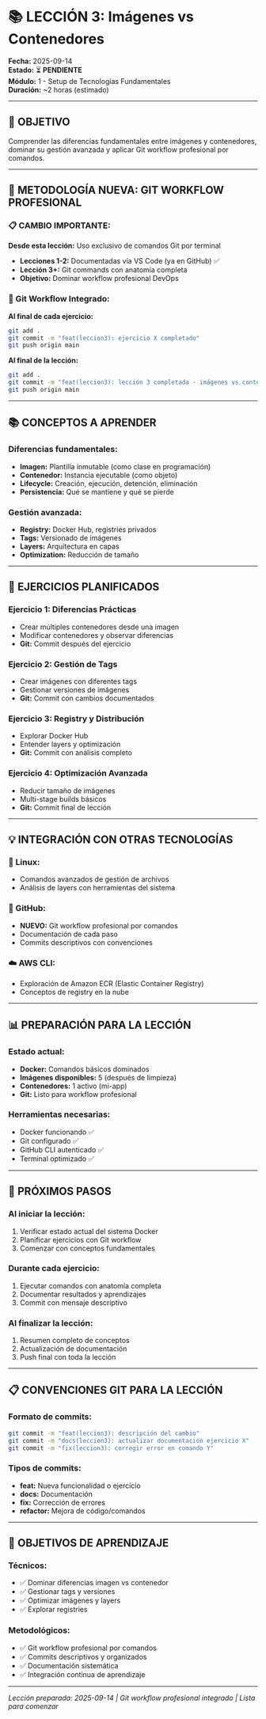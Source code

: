 # 📚 LECCIÓN 3: Imágenes vs Contenedores

**Fecha:** 2025-09-14  
**Estado:** ⏳ **PENDIENTE**  
**Módulo:** 1 - Setup de Tecnologías Fundamentales  
**Duración:** ~2 horas (estimado)

---

## **🎯 OBJETIVO**
Comprender las diferencias fundamentales entre imágenes y contenedores, dominar su gestión avanzada y aplicar Git workflow profesional por comandos.

---

## **🔧 METODOLOGÍA NUEVA: GIT WORKFLOW PROFESIONAL**

### **📋 CAMBIO IMPORTANTE:**
**Desde esta lección:** Uso exclusivo de comandos Git por terminal
- **Lecciones 1-2:** Documentadas vía VS Code (ya en GitHub) ✅
- **Lección 3+:** Git commands con anatomía completa
- **Objetivo:** Dominar workflow profesional DevOps

### **🐙 Git Workflow Integrado:**
**Al final de cada ejercicio:**
```bash
git add .
git commit -m "feat(leccion3): ejercicio X completado"
git push origin main
```

**Al final de la lección:**
```bash
git add .
git commit -m "feat(leccion3): lección 3 completada - imágenes vs contenedores"
git push origin main
```

---

## **📚 CONCEPTOS A APRENDER**

### **Diferencias fundamentales:**
- **Imagen:** Plantilla inmutable (como clase en programación)
- **Contenedor:** Instancia ejecutable (como objeto)
- **Lifecycle:** Creación, ejecución, detención, eliminación
- **Persistencia:** Qué se mantiene y qué se pierde

### **Gestión avanzada:**
- **Registry:** Docker Hub, registries privados
- **Tags:** Versionado de imágenes
- **Layers:** Arquitectura en capas
- **Optimization:** Reducción de tamaño

---

## **🎯 EJERCICIOS PLANIFICADOS**

### **Ejercicio 1: Diferencias Prácticas**
- Crear múltiples contenedores desde una imagen
- Modificar contenedores y observar diferencias
- **Git:** Commit después del ejercicio

### **Ejercicio 2: Gestión de Tags**
- Crear imágenes con diferentes tags
- Gestionar versiones de imágenes
- **Git:** Commit con cambios documentados

### **Ejercicio 3: Registry y Distribución**
- Explorar Docker Hub
- Entender layers y optimización
- **Git:** Commit con análisis completo

### **Ejercicio 4: Optimización Avanzada**
- Reducir tamaño de imágenes
- Multi-stage builds básicos
- **Git:** Commit final de lección

---

## **💡 INTEGRACIÓN CON OTRAS TECNOLOGÍAS**

### **🐧 Linux:**
- Comandos avanzados de gestión de archivos
- Análisis de layers con herramientas del sistema

### **🐙 GitHub:**
- **NUEVO:** Git workflow profesional por comandos
- Documentación de cada paso
- Commits descriptivos con convenciones

### **☁️ AWS CLI:**
- Exploración de Amazon ECR (Elastic Container Registry)
- Conceptos de registry en la nube

---

## **📊 PREPARACIÓN PARA LA LECCIÓN**

### **Estado actual:**
- **Docker:** Comandos básicos dominados
- **Imágenes disponibles:** 5 (después de limpieza)
- **Contenedores:** 1 activo (mi-app)
- **Git:** Listo para workflow profesional

### **Herramientas necesarias:**
- Docker funcionando ✅
- Git configurado ✅
- GitHub CLI autenticado ✅
- Terminal optimizado ✅

---

## **🚀 PRÓXIMOS PASOS**

### **Al iniciar la lección:**
1. Verificar estado actual del sistema Docker
2. Planificar ejercicios con Git workflow
3. Comenzar con conceptos fundamentales

### **Durante cada ejercicio:**
1. Ejecutar comandos con anatomía completa
2. Documentar resultados y aprendizajes
3. Commit con mensaje descriptivo

### **Al finalizar la lección:**
1. Resumen completo de conceptos
2. Actualización de documentación
3. Push final con toda la lección

---

## **📋 CONVENCIONES GIT PARA LA LECCIÓN**

### **Formato de commits:**
```bash
git commit -m "feat(leccion3): descripción del cambio"
git commit -m "docs(leccion3): actualizar documentación ejercicio X"
git commit -m "fix(leccion3): corregir error en comando Y"
```

### **Tipos de commits:**
- **feat:** Nueva funcionalidad o ejercicio
- **docs:** Documentación
- **fix:** Corrección de errores
- **refactor:** Mejora de código/comandos

---

## **🎯 OBJETIVOS DE APRENDIZAJE**

### **Técnicos:**
- ✅ Dominar diferencias imagen vs contenedor
- ✅ Gestionar tags y versiones
- ✅ Optimizar imágenes y layers
- ✅ Explorar registries

### **Metodológicos:**
- ✅ Git workflow profesional por comandos
- ✅ Commits descriptivos y organizados
- ✅ Documentación sistemática
- ✅ Integración continua de aprendizaje

---

*Lección preparada: 2025-09-14 | Git workflow profesional integrado | Lista para comenzar*
